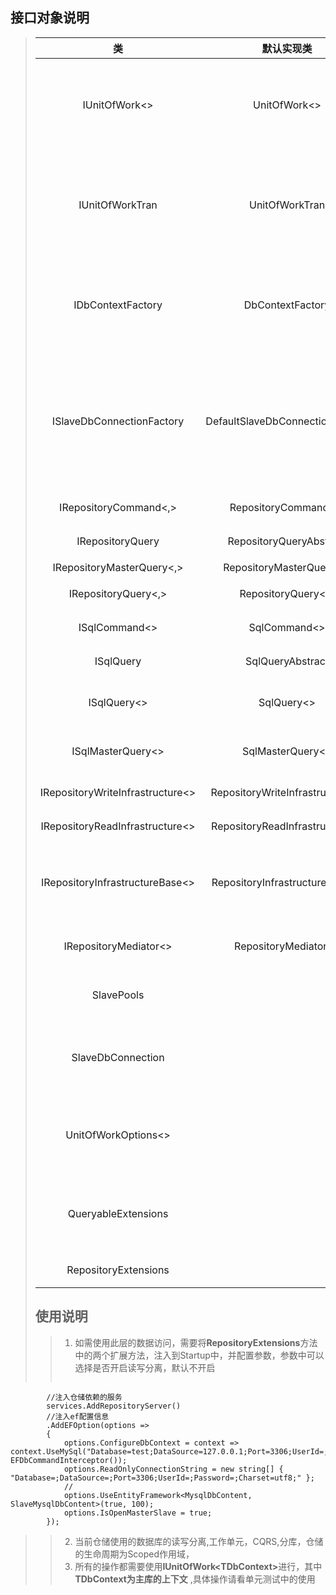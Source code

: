 ﻿## 接口对象说明
>| 类 | 默认实现类 | 注释 |
>| :-----:| :----: | :----: |
>| IUnitOfWork<> | UnitOfWork<> | <b>整个仓储的访问入口,可以从此获取对EFCore的操作和ADO的操作，单上下文的事务的操作</b> |
>| IUnitOfWorkTran | UnitOfWorkTran | 对于多工作单元模式的时候(多上下文模式)，可以批量的操作事务,此接口是对<b>IUnitOfWork<></b>接口的封装 |
>| IDbContextFactory | DbContextFactory | 上下文工厂，获取所有注入的上下文的信息，并可以获取对应的主库和从库的上下文信息 |
>| ISlaveDbConnectionFactory | DefaultSlaveDbConnectionFactory | 当前接口的作用为了实现在注入的时候，当开启主从模式的时候自动从从库中获取数据库的ip和port，以此来进行后台服务的心跳检查的操作 |
>| IRepositoryCommand<,> | RepositoryCommand<,> |  仓储的增删改的 接口层 |
>| IRepositoryQuery | RepositoryQueryAbstract | 仓库的查询的抽象接口 |
>| IRepositoryMasterQuery<,> | RepositoryMasterQuery<,> | 仓储的主库查询 |
>| IRepositoryQuery<,> | RepositoryQuery<,> | 仓储的从库查询接口 |
>| ISqlCommand<> | SqlCommand<> | ADO的增删改接口 |
>| ISqlQuery | SqlQueryAbstract | ADO的查询抽象接口 |
>| ISqlQuery<> | SqlQuery<> | 执行sql语句的从库查询操作接口 |
>| ISqlMasterQuery<> | SqlMasterQuery<> | 执行sql语句的主库查询操作接口 |
>| IRepositoryWriteInfrastructure<> | RepositoryWriteInfrastructure<> | 用来执行仓储的读写的委托方法 |
>| IRepositoryReadInfrastructure<> | RepositoryReadInfrastructure<> | 用来执行仓储的读的委托方法 |
>| IRepositoryInfrastructureBase<> | RepositoryInfrastructureBase<> | 基础设施的底层方法（主要用于更改连接，切换库，更改超时时间） |
>| IRepositoryMediator<> | RepositoryMediator<> | 仓储的中介者接口用于处理多个对象的操作 |
>| SlavePools | | 存储从库的连接信息，用于心跳检查操作 |
>| SlaveDbConnection |  | 从库的连接字符串的配置,在注入的时候将此信息写入到<b>SlavePools</b> |
>| UnitOfWorkOptions<> |  | 上下文工作单元的参数，存储在作用域操作中的仓储的一些字段信息 |
>| QueryableExtensions |  | linq查询扩展（分页，whereif，将IQueryable转换成Sql） |
>| RepositoryExtensions |  | 仓储层的依赖注入扩展 |
>## 使用说明
>> 1. 如需使用此层的数据访问，需要将<b>RepositoryExtensions</b>方法中的两个扩展方法，注入到Startup中，并配置参数，参数中可以选择是否开启读写分离，默认不开启
>>```c#
            //注入仓储依赖的服务   
            services.AddRepositoryServer()
            //注入ef配置信息
            .AddEFOption(options =>
            {
                options.ConfigureDbContext = context => context.UseMySql("Database=test;DataSource=127.0.0.1;Port=3306;UserId=;Password=;Charset=utf8;").AddInterceptors(new EFDbCommandInterceptor());
                options.ReadOnlyConnectionString = new string[] { "Database=;DataSource=;Port=3306;UserId=;Password=;Charset=utf8;" };
                //
                options.UseEntityFramework<MysqlDbContent, SlaveMysqlDbContent>(true, 100);
                options.IsOpenMasterSlave = true;
            });
>> 2. 当前仓储使用的数据库的读写分离,工作单元，CQRS,分库，仓储的生命周期为Scoped作用域，
>> 3. 所有的操作都需要使用<b>IUnitOfWork\<TDbContext></b>进行，其中<b>TDbContext为主库的上下文</b> ,具体操作请看单元测试中的使用